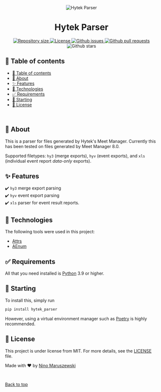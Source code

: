 <div align="center" id="top">
  <img src="https://hytek.active.com/logos/264_13_SPRT.END_HytekBannerUpdate_300x164_A.jpg" alt="Hytek Parser" />
</div>

<h1 align="center">Hytek Parser</h1>

<div align="center">
  <a href="https://github.com/SwimComm/hytek-parser">
    <img src="https://img.shields.io/github/repo-size/SwimComm/hytek-parser?style=for-the-badge" alt="Repository size" />
  </a>

  <a href="./LICENSE.md" >
    <img src="https://img.shields.io/github/license/SwimComm/hytek-parser?style=for-the-badge" alt="License" />
  </a>

  <a href="https://github.com/SwimComm/hytek-parser/issues" >
    <img src="https://img.shields.io/github/issues/SwimComm/hytek-parser?style=for-the-badge" alt="Github issues" />
  </a>

  <a href="https://github.com/SwimComm/hytek-parser/pulls">
    <img src="https://img.shields.io/github/issues-pr/SwimComm/hytek-parser?style=for-the-badge" alt="Github pull requests" />
  </a>

  <img src="https://img.shields.io/github/stars/SwimComm/hytek-parser?style=for-the-badge" alt="Github stars" />
</div>

## :page_with_curl: Table of contents
- [:page_with_curl: Table of contents](#page_with_curl-table-of-contents)
- [:dart: About](#dart-about)
- [:sparkles: Features](#sparkles-features)
- [:rocket: Technologies](#rocket-technologies)
- [:white_check_mark: Requirements](#white_check_mark-requirements)
- [:checkered_flag: Starting](#checkered_flag-starting)
- [:memo: License](#memo-license)

<br>

## :dart: About ##

This is a parser for files generated by Hytek's Meet Manager. Currently this has been tested on files generated by Meet Manager 8.0.

Supported filetypes: `hy3` (merge exports), `hyv` (event exports), and `xls` (individual event report *data-only* exports).

## :sparkles: Features ##

:heavy_check_mark: `hy3` merge export parsing\
:heavy_check_mark: `hyv` event export parsing\
:heavy_check_mark: `xls` parser for event result reports.

## :rocket: Technologies ##

The following tools were used in this project:

- [Attrs](https://www.attrs.org/en/stable/)
- [AEnum](https://pypi.org/project/aenum/)

## :white_check_mark: Requirements ##

All that you need installed is [Python](https://python.org) 3.9 or higher.

## :checkered_flag: Starting ##

To install this, simply run

```sh
pip install hytek_parser
```

However, using a virtual environment manager such as [Poetry](https://python-poetry.org) is highly recommended.

## :memo: License ##

This project is under license from MIT. For more details, see the [LICENSE](LICENSE.md) file.


Made with :heart: by <a href="https://github.com/MrAwesomeRocks" target="_blank">Nino Maruszewski</a>

&#xa0;

<a href="#top">Back to top</a>
